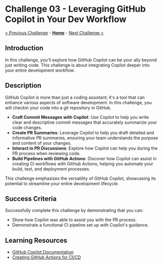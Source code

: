 # Challenge 03 - Leveraging GitHub Copilot in Your Dev Workflow

[< Previous Challenge](./Challenge-02.md) - **[Home](../README.md)** - [Next Challenge >](./Challenge-04.md)


## Introduction
In this challenge, you'll explore how GitHub Copilot can be your ally beyond just writing code. This challenge is about integrating Copilot deeper into your entire development workflow.

## Description
GitHub Copilot is more than just a coding assistant; it's a tool that can enhance various aspects of software development. In this challenge, you will checkin your code into a git repository in GitHub.

- **Craft Commit Messages with Copilot**: Use Copilot to help you write clear and descriptive commit messages that accurately summarize your code changes.
- **Create PR Summaries**: Leverage Copilot to help you draft detailed and informative PR summaries, ensuring your team understands the purpose and content of your changes.
- **Interact in PR Discussions**: Explore how Copilot can help you during the PR process when reviewing code.
- **Build Pipelines with GitHub Actions**: Discover how Copilot can assist in creating CI workflows with GitHub Actions, helping you automate your build, test, and deployment processes.

This challenge emphasizes the versatility of GitHub Copilot, showcasing its potential to streamline your entire development lifecycle.

## Success Criteria
Successfully complete this challenge by demonstrating that you can:

- Show how Copilot was able to assist you with the PR process.
- Demonstrate a functional CI pipeline set up with Copilot's guidance.
  
## Learning Resources
- [GitHub Copilot Documentation](https://docs.github.com/en/copilot)
- [Creating GitHub Actions for CI/CD](https://docs.github.com/en/actions)

